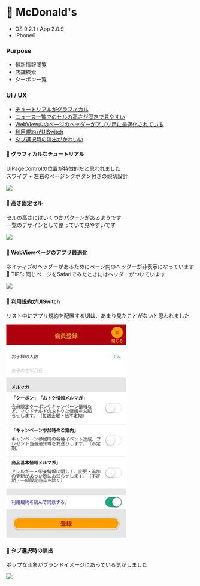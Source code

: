 # :fries: McDonald's

* OS 9.2.1 / App 2.0.9
* iPhone6

### Purpose
* 最新情報閲覧
* 店舗検索   
* クーポン一覧

### UI / UX  
* [チュートリアルがグラフィカル](#mcd_tutorial)
* [ニュース一覧でのセルの高さが固定で見やすい](#mcd_cell)
* [WebView内のページのヘッダーがアプリ用に最適化されている](#mcd_web)
* [利用規約がUISwitch](#mcd_terms)
* [タブ選択時の演出がかわいい](#mcd_tabs)

#### :triangular_flag_on_post: <a name="mcd_tutorial">グラフィカルなチュートリアル</a>
UIPageControlの位置が特徴的だと思われました  
スワイプ + 左右のページングボタン付きの親切設計

<img src="https://github.com/mafmoff/100Apps/blob/master/Resources/Images/mcd_tutorial.gif" width="320px">

#### :triangular_flag_on_post: <a name="mcd_cell">高さ固定セル</a>
セルの高さにはいくつかパターンがあるようです   
一覧のデザインとして整っていて見やすいです

<img src="https://github.com/mafmoff/100Apps/blob/master/Resources/Images/mcd_cell.gif" width="320px">

#### :triangular_flag_on_post: <a name="mcd_web">WebViewページのアプリ最適化</a>
ネイティブのヘッダーがあるためにページ内のヘッダーが非表示になっています   
:tada: TIPS: 同じページをSafariでみたときにはヘッダーがついています  

<img src="https://github.com/mafmoff/100Apps/blob/master/Resources/Images/mcd_web.gif" width="320px">

#### :triangular_flag_on_post: <a name="mcd_terms">利用規約がUISwitch</a>
リスト中にアプリ規約を配置するUIは、あまり見たことがないと思われました

<img src="https://github.com/mafmoff/100Apps/blob/master/Resources/Images/mcd_terms.jpg" width="320px">

#### :triangular_flag_on_post: <a name="mcd_tabs">タブ選択時の演出</a>
ポップな印象がブランドイメージにあっている気がしました   

<img src="https://github.com/mafmoff/100Apps/blob/master/Resources/Images/mcd_tabs.gif" width="320px">
